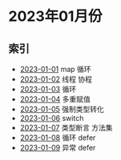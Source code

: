 # 2023年01月份

## 索引

- [2023-01-01](./01/README.md) map 循环
- [2023-01-02](./02/README.md) 线程 协程
- [2023-01-03](./03/README.md) 循环
- [2023-01-04](./04/README.md) 多重赋值
- [2023-01-05](./05/README.md) 强制类型转化
- [2023-01-06](./06/README.md) switch
- [2023-01-07](./07/README.md) 类型断言 方法集
- [2023-01-08](./08/README.md) 循环 defer
- [2023-01-09](./09/README.md) 异常 defer
